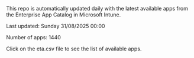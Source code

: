 This repo is automatically updated daily with the latest available apps from the Enterprise App Catalog in Microsoft Intune.

Last updated: Sunday 31/08/2025 00:00

Number of apps: 1440

Click on the eta.csv file to see the list of available apps.
